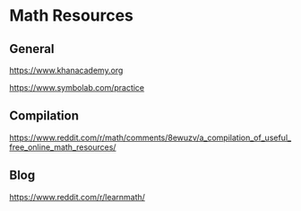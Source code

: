 # Math Resources

## General
https://www.khanacademy.org

https://www.symbolab.com/practice


## Compilation
https://www.reddit.com/r/math/comments/8ewuzv/a_compilation_of_useful_free_online_math_resources/


## Blog
https://www.reddit.com/r/learnmath/



<!-- https://uk.ixl.com/math/topics
https://www.wolframalpha.com/problem-generator/
https://www.mathsisfun.com/links/external.html
https://www.mathopolis.com



https://courseware.cemc.uwaterloo.ca
https://open.math.uwaterloo.ca

https://mathspace.co
https://www.tes.com

http://tutorial.math.lamar.edu
https://www.myopenmath.com

https://www.purplemath.com -->
